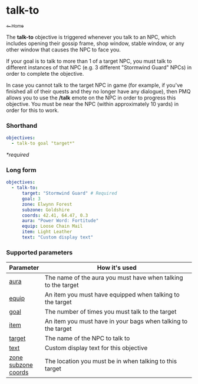 # talk-to

<a href="../index.md"><sub>← Home</sub></a>

The **talk-to** objective is triggered whenever you talk to an NPC, which includes opening their gossip frame, shop window, stable window, or any other window that causes the NPC to face you.

If your goal is to talk to more than 1 of a target NPC, you must talk to different instances of that NPC (e.g. 3 different "Stormwind Guard" NPCs) in order to complete the objective.

In case you cannot talk to the target NPC in game (for example, if you've finished all of their quests and they no longer have any dialogue), then PMQ allows you to use the **/talk** emote on the NPC in order to progress this objective. You must be near the NPC (within approximately 10 yards) in order for this to work.

### Shorthand

```yaml
objectives:
  - talk-to goal "target*"
```

_*required_

### Long form

```yaml
objectives:
  - talk-to:
      target: "Stormwind Guard" # Required
      goal: 3
      zone: Elwynn Forest
      subzone: Goldshire
      coords: 42.41, 64.47, 0.3
      aura: "Power Word: Fortitude"
      equip: Loose Chain Mail
      item: Light Leather
      text: "Custom display text"
```

### Supported parameters

| Parameter | How it's used |
|---|---|
| [aura](../parameters/aura.md) | The name of the aura you must have when talking to the target |
| [equip](../parameters/equip.md) | An item you must have equipped when talking to the target |
| [goal](../parameters/goal.md) | The number of times you must talk to the target |
| [item](../parameters/item.md) | An item you must have in your bags when talking to the target |
| [target](../parameters/target.md) | The name of the NPC to talk to |
| [text](../parameters/text.md) | Custom display text for this objective |
| [zone](../parameters/zone.md)<br/>[subzone](../parameters/zone.md)<br/>[coords](../parameters/coords.md) | The location you must be in when talking to this target |
